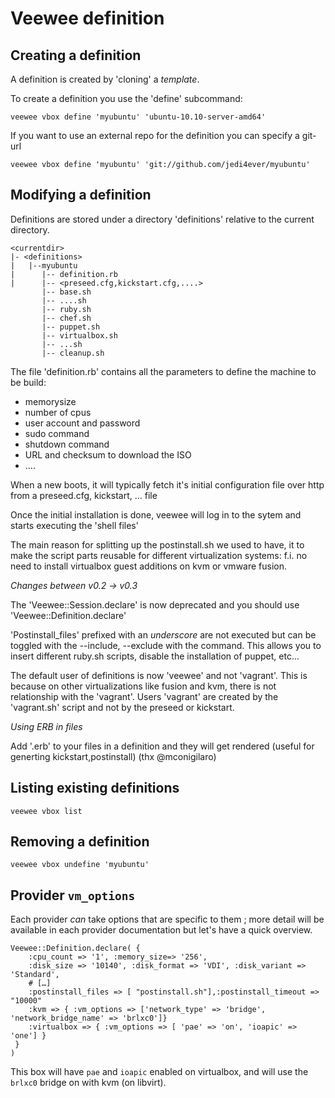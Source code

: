 # Veewee definition

## Creating a definition
A definition is created by 'cloning' a *template*.

To create a definition you use the 'define' subcommand:

    veewee vbox define 'myubuntu' 'ubuntu-10.10-server-amd64'

If you want to use an external repo for the definition you can specify a git-url

    veewee vbox define 'myubuntu' 'git://github.com/jedi4ever/myubuntu'

## Modifying a definition
Definitions are stored under a directory 'definitions' relative to the current directory.

    <currentdir>
    |- <definitions>
    |   |--myubuntu
    |      |-- definition.rb
    |      |-- <preseed.cfg,kickstart.cfg,....>
           |-- base.sh
           |-- ....sh
           |-- ruby.sh
           |-- chef.sh
           |-- puppet.sh
           |-- virtualbox.sh
           |-- ...sh
           |-- cleanup.sh

The file 'definition.rb' contains all the parameters to define the machine to be build:

  - memorysize
  - number of cpus
  - user account and password
  - sudo command
  - shutdown command
  - URL and checksum to download the ISO
  - ....

When a new boots, it will typically fetch it's initial configuration file over http from a preseed.cfg, kickstart, ... file

Once the initial installation is done, veewee will log in to the sytem and starts executing the 'shell files'

The main reason for splitting up the postinstall.sh we used to have, it to make the script parts reusable for different virtualization systems: f.i. no need to install virtualbox guest additions on kvm or vmware fusion.

_Changes between v0.2 -> v0.3_

The 'Veewee::Session.declare' is now deprecated and you should use 'Veewee::Definition.declare'

'Postinstall_files' prefixed with an  _underscore_ are not executed but can be toggled with the --include, --exclude with the <build> command. This allows you to insert different ruby.sh scripts, disable the installation of puppet, etc...

The default user of definitions is now 'veewee' and not 'vagrant'. This is because on other virtualizations like fusion and kvm, there is not relationship with the 'vagrant'. Users 'vagrant' are created by the 'vagrant.sh' script and not by the preseed or kickstart.

_Using ERB in files_

Add '.erb' to your files in a definition and they will get rendered (useful for generting kickstart,postinstall) (thx @mconigilaro)

## Listing existing definitions

    veewee vbox list

## Removing a definition

    veewee vbox undefine 'myubuntu'

## Provider ``vm_options``

Each provider _can_ take options that are specific to them ; more detail will
be available in each provider documentation but let's have a quick overview.

    Veewee::Definition.declare( {
        :cpu_count => '1', :memory_size=> '256', 
        :disk_size => '10140', :disk_format => 'VDI', :disk_variant => 'Standard',
        # […]
        :postinstall_files => [ "postinstall.sh"],:postinstall_timeout => "10000"
        :kvm => { :vm_options => ['network_type' => 'bridge', 'network_bridge_name' => 'brlxc0']}
        :virtualbox => { :vm_options => [ 'pae' => 'on', 'ioapic' => 'one'] }
     }
    )

This box will have ``pae`` and ``ioapic`` enabled on virtualbox, and will use
the ``brlxc0`` bridge on with kvm (on libvirt).
